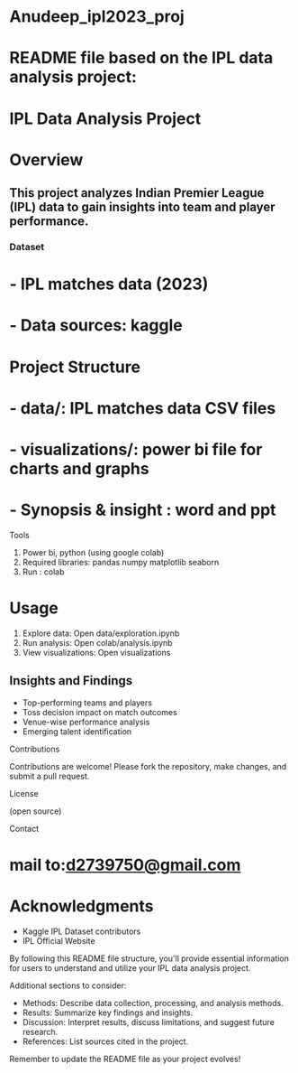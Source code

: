 # Anudeep_ipl2023_proj
# README file based on the IPL data analysis project:

# IPL Data Analysis Project

# Overview

## This project analyzes Indian Premier League (IPL) data to gain insights into team and player performance.

### Dataset

# - IPL matches data (2023)
# - Data sources: kaggle

# Project Structure

# - data/: IPL matches data CSV files
# - visualizations/: power bi file for charts and graphs
# - Synopsis & insight : word and ppt

Tools
1. Power bi, python (using google colab)
2. Required libraries: pandas numpy matplotlib seaborn
3. Run : colab

# Usage

1. Explore data: Open data/exploration.ipynb 
2. Run analysis: Open colab/analysis.ipynb 
3. View visualizations: Open visualizations

## Insights and Findings

- Top-performing teams and players
- Toss decision impact on match outcomes
- Venue-wise performance analysis
- Emerging talent identification

Contributions

Contributions are welcome! Please fork the repository, make changes, and submit a pull request.

License

(open source)

Contact

# mail to:d2739750@gmail.com

# Acknowledgments

- Kaggle IPL Dataset contributors
- IPL Official Website

By following this README file structure, you'll provide essential information for users to understand and utilize your IPL data analysis project.

Additional sections to consider:

- Methods: Describe data collection, processing, and analysis methods.
- Results: Summarize key findings and insights.
- Discussion: Interpret results, discuss limitations, and suggest future research.
- References: List sources cited in the project.

Remember to update the README file as your project evolves!
